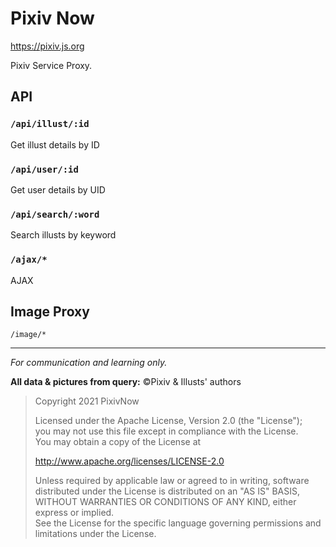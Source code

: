 # Pixiv Now

https://pixiv.js.org

Pixiv Service Proxy.

## API

### `/api/illust/:id`

Get illust details by ID

### `/api/user/:id`

Get user details by UID

### `/api/search/:word`

Search illusts by keyword

### `/ajax/*`

AJAX

## Image Proxy

`/image/*`

---

_For communication and learning only._

**All data & pictures from query:** &copy;Pixiv & Illusts' authors

> Copyright 2021 PixivNow
>
> Licensed under the Apache License, Version 2.0 (the "License");<br>
> you may not use this file except in compliance with the License.<br>
> You may obtain a copy of the License at
>
> http://www.apache.org/licenses/LICENSE-2.0
>
> Unless required by applicable law or agreed to in writing, software<br>
> distributed under the License is distributed on an "AS IS" BASIS,<br>
> WITHOUT WARRANTIES OR CONDITIONS OF ANY KIND, either express or implied.<br>
> See the License for the specific language governing permissions and<br>
> limitations under the License.
